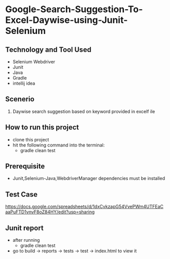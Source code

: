 # Google-Search-Suggestion-To-Excel-Daywise-using-Junit-Selenium

## Technology and Tool Used
- Selenium Webdriver
- Junit
- Java
- Gradle
- intellij idea 

## Scenerio
1. Daywise search suggestion based on keyword provided in excelf ile

## How to run this project
- clone this project
- hit the following command into the terminal:
  - gradle clean test

## Prerequisite
- Junit,Selenium-Java,WebdriverManager dependencies must be installed

## Test Case
https://docs.google.com/spreadsheets/d/1dxCvkzapG54VvePWm4UTFEaCaaPuFTD1vnvF8oZ84HY/edit?usp=sharing

## Junit report
- after running 
  - gradle clean test
- go to build -> reports -> tests -> test -> index.html to view it
